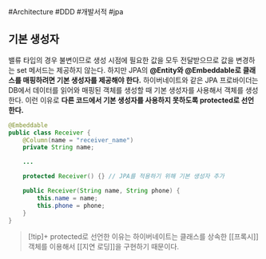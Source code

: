 #Architecture #DDD #개발서적 #jpa 

## 기본 생성자
밸류 타입의 경우 불변이므로 생성 시점에 필요한 값을 모두 전달받으므로 값을 변경하는 set 메서드는 제공하지 않는다. 하지만 JPA의 **@Entity와 @Embeddable로 클래스를 매핑하려면 기본 생성자를 제공해야 한다.** 하이버네이트와 같은 JPA 프로바이더는 DB에서 데이터를 읽어와 매핑된 객체를 생성할 때 기본 생성자를 사용해서 객체를 생성한다. 이런 이유로 **다른 코드에서 기본 생성자를 사용하지 못하도록 protected로 선언한다.**

```java
@Embeddable
public class Receiver {
	@Column(name = "receiver_name")
	private String name;

	...

	protected Receiver() {} // JPA를 적용하기 위해 기본 생성자 추가

	public Receiver(String name, String phone) {
		this.name = name;
		this.phone = phone;
	}
}
```

> [!tip]+ 
> protected로 선언한 이유는 하이버네이트는 클래스를 상속한 [[프록시]] 객체를 이용해서 [[지연 로딩]]을 구현하기 때문이다.
